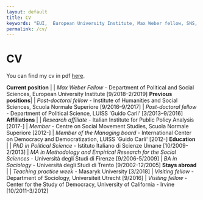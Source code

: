 ```yaml
---
layout: default
title: CV
keywords: "EUI,  European University Institute, Max Weber fellow, SNS, Scuola Normale Superiore, LUISS, LUISS Guido Carli, post-doc, mario quaranta, publications, cv, CV, political science, sociology, political sociology, political protest, economic crisis, political participation, research, articles, article, Scuola Normale Superiore, book, books, conference, paper, researchgate, academia, googe scholar, scholar, dipartimento di scienze politiche, department of political science, democracy, political, social, european, participation, political science, social media"
permalink: /cv/
---
```


# CV

You can find my cv in pdf [here](/cv-quaranta.pdf).

**Current position**  |
                      | *Max Weber Fellow* - Department of Political and Social Sciences, European University Institute [9/2018–2/2019]
**Previous positions**|
                      | *Post-doctoral fellow* - Institute of Humanities and Social Sciences, Scuola Normale Superiore [9/2016–9/2017]
                      | *Post-doctoral fellow* - Department of Political Science, LUISS ‘Guido Carli’ [3/2013–9/2016]
**Affiliations**      |
                      | *Research affiliate* - Italian Institute for Public Policy Analysis [2017-]
                      | *Member* - Centre on Social Movement Studies, Scuola Normale Superiore [2012-]
                      | *Member of the Managing board* - International Center on Democracy and Democratization, LUISS `Guido Carli' [2012-]
**Education**         |
                      | *PhD in Political Science* - Istituto Italiano di Scienze Umane [10/2009-2/2013]
                      | *MA in Methodology and Empirical Research for the Social Sciences* - Università degli Studi di Firenze [9/2006-5/2009]
                      | *BA in Sociology* - Università degli Studi di Trento [9/2002-12/2005]
**Stays abroad**      |
                      | *Teaching practice week* - Masaryk University [3/2018]
                      | *Visiting fellow* - Department of Sociology, Universiteit Utrecht [9/2016]
                      | *Visiting fellow* - Center for the Study of Democracy, University of California - Irvine [10/2011-3/2012]
